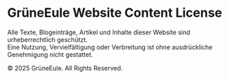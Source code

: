 # GrüneEule Website Content License

Alle Texte, Blogeinträge, Artikel und Inhalte dieser Website sind urheberrechtlich geschützt.  
Eine Nutzung, Vervielfältigung oder Verbreitung ist ohne ausdrückliche Genehmigung nicht gestattet.

© 2025 GrüneEule. All Rights Reserved.
